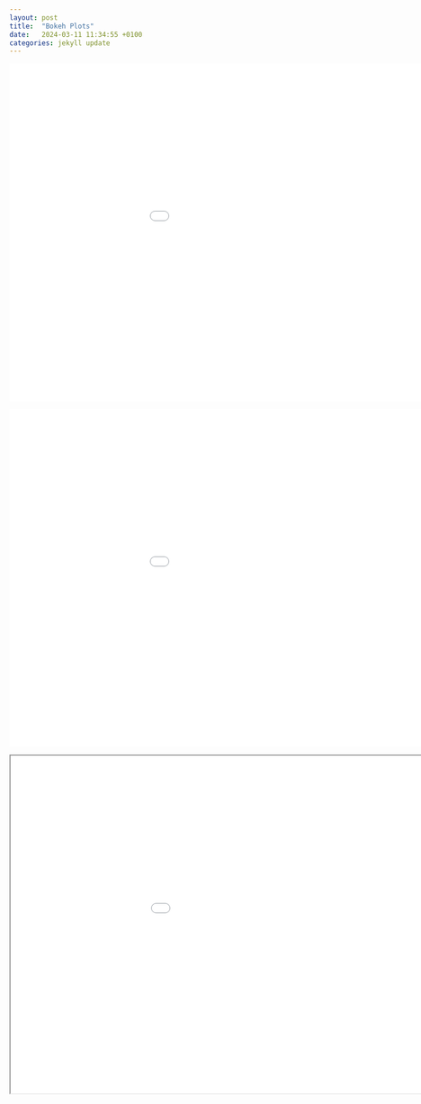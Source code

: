 ```yaml
---
layout: post
title:  "Bokeh Plots"
date:   2024-03-11 11:34:55 +0100
categories: jekyll update
---
```


<embed 
       type="text/html" 
       src="../Periodic.html"
       width="1100"
       height="600"
       >
</embed>

<embed 
       type="text/html" 
       src="../periodic.html"
       width="1100"
       height="600"
       >
</embed>

<iframe 
   src="Periodic.html"
   width="1100"
   height="600"
></iframe>
